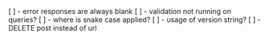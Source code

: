 [ ] - error responses are always blank
[ ] - validation not running on queries?
[ ] - where is snake case applied?
[ ] - usage of version string?
[ ] - DELETE post instead of url